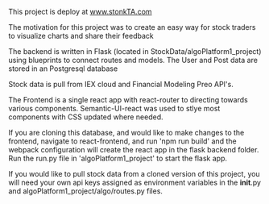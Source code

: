 This project is deploy at www.stonkTA.com

The motivation for this project was to create an easy way for stock traders to visualize charts and share their feedback

The backend is written in Flask (located in StockData/algoPlatform1_project) using blueprints to connect routes and models. 
The User and Post data are stored in an Postgresql database

Stock data is pull from IEX cloud and Financial Modeling Preo API's.

The Frontend is a single react app with react-router to directing towards various components. Semantic-UI-react was used to stlye
most components with CSS updated where needed.

If you are cloning this database, and would like to make changes to the frontend, navigate to react-frontend, and run 'npm run build' 
and the webpack configuration will create the react app in the flask backend folder. Run the run.py file in 'algoPlatform1_project' to
start the flask app. 

If you would like to pull stock data from a cloned version of this project, you will need your own api keys assigned as environment variables
in the __init__.py and algoPlatform1_project/algo/routes.py files. 

